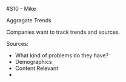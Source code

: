 #S10 - Mike

Aggragate Trends

Companies want to track trends and sources.

Sources:


* What kind of problems do they have?
* Demographics
* Content Relevant
* 





